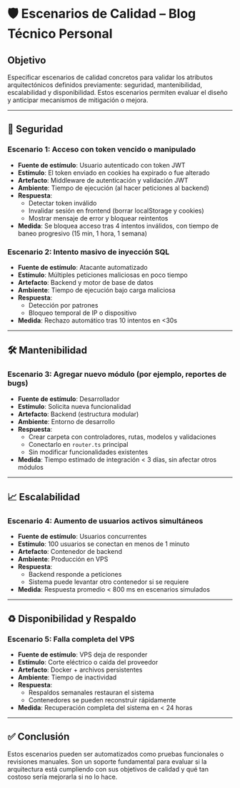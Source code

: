 # 🛡 Escenarios de Calidad – Blog Técnico Personal

## Objetivo

Especificar escenarios de calidad concretos para validar los atributos arquitectónicos definidos previamente: seguridad, mantenibilidad, escalabilidad y disponibilidad. Estos escenarios permiten evaluar el diseño y anticipar mecanismos de mitigación o mejora.

---

## 🔐 Seguridad

### Escenario 1: Acceso con token vencido o manipulado
- **Fuente de estímulo**: Usuario autenticado con token JWT
- **Estímulo**: El token enviado en cookies ha expirado o fue alterado
- **Artefacto**: Middleware de autenticación y validación JWT
- **Ambiente**: Tiempo de ejecución (al hacer peticiones al backend)
- **Respuesta**:
  - Detectar token inválido
  - Invalidar sesión en frontend (borrar localStorage y cookies)
  - Mostrar mensaje de error y bloquear reintentos
- **Medida**: Se bloquea acceso tras 4 intentos inválidos, con tiempo de baneo progresivo (15 min, 1 hora, 1 semana)

### Escenario 2: Intento masivo de inyección SQL
- **Fuente de estímulo**: Atacante automatizado
- **Estímulo**: Múltiples peticiones maliciosas en poco tiempo
- **Artefacto**: Backend y motor de base de datos
- **Ambiente**: Tiempo de ejecución bajo carga maliciosa
- **Respuesta**:
  - Detección por patrones
  - Bloqueo temporal de IP o dispositivo
- **Medida**: Rechazo automático tras 10 intentos en <30s

---

## 🛠 Mantenibilidad

### Escenario 3: Agregar nuevo módulo (por ejemplo, reportes de bugs)
- **Fuente de estímulo**: Desarrollador
- **Estímulo**: Solicita nueva funcionalidad
- **Artefacto**: Backend (estructura modular)
- **Ambiente**: Entorno de desarrollo
- **Respuesta**:
  - Crear carpeta con controladores, rutas, modelos y validaciones
  - Conectarlo en `router.ts` principal
  - Sin modificar funcionalidades existentes
- **Medida**: Tiempo estimado de integración < 3 días, sin afectar otros módulos

---

## 📈 Escalabilidad

### Escenario 4: Aumento de usuarios activos simultáneos
- **Fuente de estímulo**: Usuarios concurrentes
- **Estímulo**: 100 usuarios se conectan en menos de 1 minuto
- **Artefacto**: Contenedor de backend
- **Ambiente**: Producción en VPS
- **Respuesta**:
  - Backend responde a peticiones
  - Sistema puede levantar otro contenedor si se requiere
- **Medida**: Respuesta promedio < 800 ms en escenarios simulados

---

## ♻ Disponibilidad y Respaldo

### Escenario 5: Falla completa del VPS
- **Fuente de estímulo**: VPS deja de responder
- **Estímulo**: Corte eléctrico o caída del proveedor
- **Artefacto**: Docker + archivos persistentes
- **Ambiente**: Tiempo de inactividad
- **Respuesta**:
  - Respaldos semanales restauran el sistema
  - Contenedores se pueden reconstruir rápidamente
- **Medida**: Recuperación completa del sistema en < 24 horas

---

## ✅ Conclusión

Estos escenarios pueden ser automatizados como pruebas funcionales o revisiones manuales. Son un soporte fundamental para evaluar si la arquitectura está cumpliendo con sus objetivos de calidad y qué tan costoso sería mejorarla si no lo hace.

